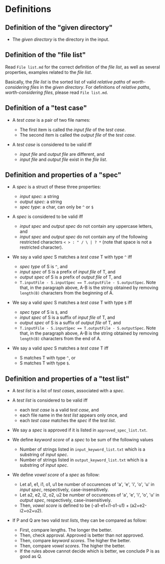 # Definitions

## Definition of the "given directory"

- The _given directory_ is the directory in the input.

## Definition of the "file list"

Read `File list.md` for the correct definition of the _file list_, as well as several properties, examples related to the _file list_.

Basically, the _file list_ is the sorted list of valid _relative paths_ of _worth-considering files_ in the _given directory_. For definitions of _relative paths_, _worth-considering files_, please read `File list.md`.

## Definition of a "test case"

- A _test case_ is a pair of two file names:
  + The first item is called the _input file_ of the _test case_.
  + The second item is called the _output file_ of the _test case_.

- A _test case_ is considered to be valid iff
  + _input file_ and _output file_ are different, and
  + _input file_ and _output file_ exist in the _file list_.

## Definition and properties of a "spec"

- A _spec_ is a struct of these three properties:
  + _input spec_: a string
  + _output spec_: a string
  + _spec type_: a char, can only be `^` or `$`

- A _spec_ is considered to be valid iff
  + _input spec_ and _output spec_ do not contain any uppercase letters, and
  + _input spec_ and _output spec_ do not contain any of the following restricted characters `< > : " / \ | ? *` (note that space is not a restricted character).

- We say a valid _spec_ S matches a _test case_ T with type `^` iff
  + _spec type_ of S is `^`, and
  + _input spec_ of S is a prefix of _input file_ of T, and
  + _output spec_ of S is a prefix of _output file_ of T, and
  + `T.inputFile - S.inputSpec == T.outputFile - S.outputSpec`.
  Note that, in the paragraph above, A-B is the string obtained by removing `length(B)` characters from the beginning of A.

- We say a valid _spec_ S matches a _test case_ T with type `$` iff
  + _spec type_ of S is `$`, and
  + _input spec_ of S is a suffix of _input file_ of T, and
  + _output spec_ of S is a suffix of _output file_ of T, and
  + `T.inputFile - S.inputSpec == T.outputFile - S.outputSpec`.
  Note that, in the paragraph above, A-B is the string obtained by removing `length(B)` characters from the end of A.

- We say a valid _spec_ S matches a _test case_ T iff
  + S matches T with type `^`, or
  + S matches T with type `$`.

## Definition and properties of a "test list"

- A _test list_ is a list of _test cases_, associated with a _spec_.

- A _test list_ is considered to be valid iff
  + each _test case_ is a valid _test case_, and
  + each file name in the _test list_ appears only once, and
  + each _test case_ matches the _spec_ if the _test list_.

- We say a _spec_ is approved if it is listed in `approved_spec_list.txt`.

- We define _keyword score_ of a _spec_ to be sum of the following values
  + Number of strings listed in `input_keyword_list.txt` which is a substring of _input spec_.
  + Number of strings listed in `output_keyword_list.txt` which is a substring of _input spec_.

- We define _vowel score_ of a _spec_ as follow:
  + Let a1, e1, i1, o1, u1 be number of occurences of 'a', 'e', 'i', 'o', 'u' in _input spec_, respectively, case-insensitively.
  + Let a2, e2, i2, o2, u2 be number of occurences of 'a', 'e', 'i', 'o', 'u' in _output spec_, respectively, case-insensitively.
  + Then, _vowel score_ is defined to be (-a1-e1+i1-o1-u1) + (a2+e2-i2+o2+u2).

- If P and Q are two valid _test lists_, they can be compared as follow:
  + First, compare lengths. The longer the better.
  + Then, check approval. Approved is better than not approved.
  + Then, compare _keyword scores_. The higher the better.
  + Then, compare _vowel scores_. The higher the better.
  + If the rules above cannot decide which is better, we conclude P is as good as Q.

